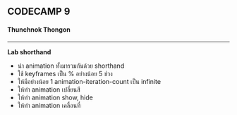 ## CODECAMP 9

#### Thunchnok Thongon

---

**Lab shorthand**
- นำ animation ทั้งมารวมกันด้วย shorthand
- ใช้ keyframes เป็น % อย่างน้อย 5 ช่วง
- ให้มีอย่างน้อย 1 animation-iteration-count เป็น infinite
- ให้ทำ animation เปลี่ยนสี
- ให้ทำ animation show, hide
- ให้ทำ animation เคลื่อนที่
